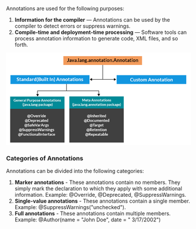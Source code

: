 Annotations are used for the following purposes:

1. **Information for the compiler** — Annotations can be used by the compiler to detect errors or suppress warnings.
2. **Compile-time and deployment-time processing** — Software tools can process annotation information to generate code,
   XML files, and so forth.

![Annotation.png](..%2F..%2F..%2Fresources%2FAnnotation.png)
### Categories of Annotations

Annotations can be divided into the following categories:

1. **Marker annotations** - These annotations contain no members. They simply mark the declaration to which they apply
   with some additional information. Example: @Override, @Deprecated, @SuppressWarnings.
2. **Single-value annotations** - These annotations contain a single member. Example: @SuppressWarnings("unchecked").
3. **Full annotations** - These annotations contain multiple members. Example: @Author(name = "John Doe", date = "
   3/17/2002")